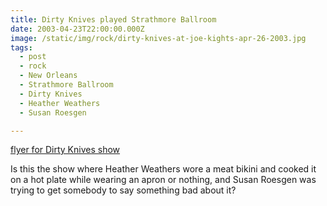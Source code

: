 ```yaml
---
title: Dirty Knives played Strathmore Ballroom
date: 2003-04-23T22:00:00.000Z
image: /static/img/rock/dirty-knives-at-joe-kights-apr-26-2003.jpg
tags:
  - post 
  - rock
  - New Orleans
  - Strathmore Ballroom
  - Dirty Knives
  - Heather Weathers
  - Susan Roesgen

---
```


[flyer for Dirty Knives show](/static/img/rock/dirty-knives-at-joe-kights-apr-26-2003.jpg "flyer for Dirty Knives show")

Is this the show where Heather Weathers wore a meat bikini and cooked it on a hot plate while wearing an apron or nothing, and Susan Roesgen was trying to get somebody to say something bad about it?